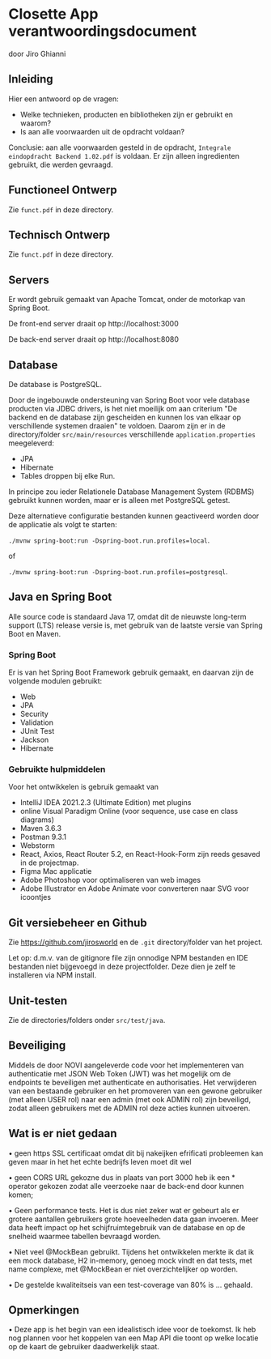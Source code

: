 # Closette App verantwoordingsdocument

door Jiro Ghianni

## Inleiding

Hier een antwoord op de vragen:
* Welke technieken, producten en bibliotheken zijn er gebruikt en waarom?
* Is aan alle voorwaarden uit de opdracht voldaan?

Conclusie: aan alle voorwaarden gesteld in de opdracht, `Integrale eindopdracht Backend 1.02.pdf` is voldaan. Er zijn alleen ingredienten gebruikt, die werden gevraagd.

## Functioneel Ontwerp

Zie `funct.pdf` in deze directory.

## Technisch Ontwerp

Zie `funct.pdf` in deze directory.

## Servers

Er wordt gebruik gemaakt van Apache Tomcat, onder de motorkap van Spring Boot.

De front-end server draait op http://localhost:3000

De back-end server draait op http://localhost:8080

## Database

De database is PostgreSQL.

Door de ingebouwde ondersteuning van Spring Boot voor vele database producten via JDBC drivers, is het niet moeilijk om aan criterium
"De backend en de database zijn gescheiden en kunnen los van elkaar op verschillende systemen draaien" te voldoen.
Daarom zijn er in de directory/folder `src/main/resources` verschillende `application.properties` meegeleverd:

* JPA
* Hibernate
* Tables droppen bij elke Run.

In principe zou ieder Relationele Database Management System (RDBMS) gebruikt kunnen worden, maar er is alleen met PostgreSQL getest.

Deze alternatieve configuratie bestanden kunnen geactiveerd worden door de applicatie als volgt te starten:

`./mvnw spring-boot:run -Dspring-boot.run.profiles=local`.

of

`./mvnw spring-boot:run -Dspring-boot.run.profiles=postgresql`.



## Java en Spring Boot

Alle source code is standaard Java 17, omdat dit de nieuwste long-term support (LTS) release versie is, met gebruik van de laatste versie van Spring Boot en Maven.

### Spring Boot

Er is van het Spring Boot Framework gebruik gemaakt, en daarvan zijn de volgende modulen gebruikt:

* Web
* JPA
* Security
* Validation
* JUnit Test
* Jackson
* Hibernate

### Gebruikte hulpmiddelen

Voor het ontwikkelen is gebruik gemaakt van

* IntelliJ IDEA 2021.2.3 (Ultimate Edition) met plugins
* online Visual Paradigm Online (voor sequence, use case en class diagrams)
* Maven 3.6.3
* Postman 9.3.1
* Webstorm
* React, Axios, React Router 5.2, en React-Hook-Form zijn reeds gesaved in de projectmap.
* Figma Mac applicatie
* Adobe Photoshop voor optimaliseren van web images
* Adobe Illustrator en Adobe Animate voor converteren naar SVG voor icoontjes

## Git versiebeheer en Github

Zie https://github.com/jirosworld en de `.git` directory/folder van het project.

Let op: d.m.v. van de gitignore file zijn onnodige NPM bestanden en IDE bestanden niet bijgevoegd in deze projectfolder. Deze dien je zelf te installeren via NPM install.

## Unit-testen

Zie de directories/folders onder `src/test/java`.

## Beveiliging

Middels de door NOVI aangeleverde code voor het implementeren van authenticatie met JSON Web Token (JWT) was het mogelijk om de endpoints te beveiligen met authenticate en authorisaties. Het verwijderen van een bestaande gebruiker en het promoveren van een gewone gebruiker (met alleen USER rol) naar een admin (met ook ADMIN rol) zijn beveiligd, zodat alleen gebruikers met de ADMIN rol deze acties kunnen uitvoeren.

## Wat is er niet gedaan

• geen https SSL certificaat omdat dit bij nakeijken efrificati probleemen kan geven maar in het het echte bedrijfs leven moet dit wel

• geen CORS URL gekozne dus in plaats van port 3000 heb ik een * operator gekozen zodat alle veerzoeke naar de  back-end door kunnen komen; 

• Geen performance tests. Het is dus niet zeker wat er gebeurt als er grotere aantallen gebruikers grote hoeveelheden data gaan invoeren. Meer data heeft impact op het schijfruimtegebruik van de database en op de snelheid waarmee tabellen bevraagd worden.

• Niet veel @MockBean gebruikt. Tijdens het ontwikkelen merkte ik dat ik een mock database, H2 in-memory, genoeg mock vindt en dat tests, met name complexe, met @MockBean er niet overzichtelijker op worden.

• De gestelde kwaliteitseis van een test-coverage van 80% is ... gehaald.


## Opmerkingen

• Deze app is het begin van een idealistisch idee voor de toekomst. Ik heb nog plannen voor het koppelen van een Map API die toont op welke locatie op de kaart de gebruiker daadwerkelijk staat.
